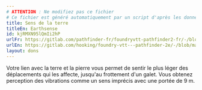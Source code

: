 ```yaml
---
# ATTENTION : Ne modifiez pas ce fichier
# Ce fichier est généré automatiquement par un script d'après les données du module Foundry VTT officiel et de sa traduction
title: Sens de la terre
titleEn: Earthsense
id: kjRMXN95lQmIi2hP
urlFr: https://gitlab.com/pathfinder-fr/foundryvtt-pathfinder2-fr/-/blob/master/data/feats/kjRMXN95lQmIi2hP.htm
urlEn: https://gitlab.com/hooking/foundry-vtt---pathfinder-2e/-/blob/master/packs/data/feats.db/earthsense.json
layout: dons
---
```

Votre lien avec la terre et la pierre vous permet de sentir le plus léger des déplacements qui les affecte, jusqu'au frottement d'un galet. Vous obtenez perception des vibrations comme un sens imprécis avec une portée de 9 m.
